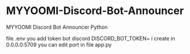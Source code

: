 # MYYOOMI-Discord-Bot-Announcer
MYYOOMI Discord Bot Announcer Python

file .env
you add token bot discord DISCORD_BOT_TOKEN=
i create in 0.0.0.0:5709
you can edit port in file app.py
